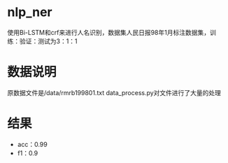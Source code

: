 # nlp_ner
使用Bi-LSTM和crf来进行人名识别，数据集人民日报98年1月标注数据集，训练：验证：测试为3：1：1

# 数据说明
原数据文件是/data/rmrb199801.txt
data_process.py对文件进行了大量的处理

# 结果
- acc：0.99
- f1：0.9
